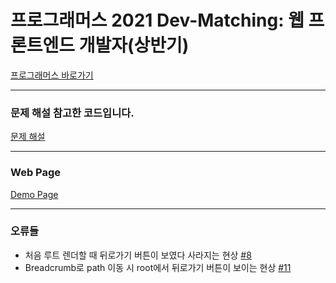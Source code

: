 # 프로그래머스 2021 Dev-Matching: 웹 프론트엔드 개발자(상반기)

[프로그래머스 바로가기](https://programmers.co.kr/skill_check_assignments/100)

---

### 문제 해설 참고한 코드입니다.

[문제 해설](https://prgms.tistory.com/53)

---

### Web Page

[Demo Page](https://cho-hadam.github.io/cat-gallery/index.html)

---

### 오류들

- 처음 루트 렌더할 때 뒤로가기 버튼이 보였다 사라지는 현상 [#8](https://github.com/cho-hadam/cat-gallery/commit/84889e54f8408ac35c31ed4db9d824e88c704a4b)
- Breadcrumb로 path 이동 시 root에서 뒤로가기 버튼이 보이는 현상 [#11](https://github.com/cho-hadam/cat-gallery/commit/42ccce61194e5b08164aa3712eb52ad2c250b0d8)
